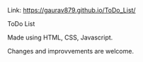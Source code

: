 Link: https://gaurav879.github.io/ToDo_List/

ToDo List

Made using HTML, CSS, Javascript.

Changes and improvvements are welcome.

